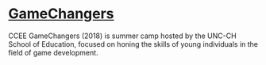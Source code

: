 # [GameChangers](https://ccee.unc.edu/summercamp/)
CCEE GameChangers (2018) is summer camp hosted by the UNC-CH School of Education, focused on honing the skills of young individuals in the field of game development.